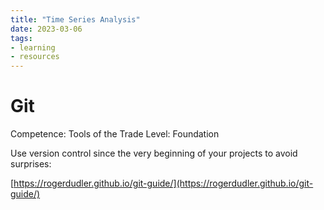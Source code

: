 ```yaml
---
title: "Time Series Analysis"
date: 2023-03-06
tags: 
- learning
- resources
---
```



# Git

Competence: Tools of the Trade
Level: Foundation

Use version control since the very beginning of your projects to avoid surprises:

[https://rogerdudler.github.io/git-guide/](https://rogerdudler.github.io/git-guide/)